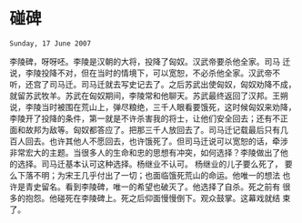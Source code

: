 # 碰碑

`Sunday, 17 June 2007`

李陵碑，呀呀呸。李陵是汉朝的大将，投降了匈奴。汉武帝要杀他全家。司马
迁说，李陵投降不对，但在当时的情境下，可以宽恕，不必杀他全家。汉武帝不
听，还宫了司马迁。司马迁就去写史记去了。之后苏武出使匈奴，匈奴劝降不成，
就留苏武牧羊。苏武在匈奴期间，李陵常和他聊天。苏武最终返回了汉邦。王朔
说，李陵当时被围在荒山上，弹尽粮绝，三千人眼看要饿死，这时候匈奴来劝降，
李陵开了投降的条件，第一就是不许杀害我的将士，让他们安全回去；还有不正
面和故邦为敌等。匈奴都答应了。把那三千人放回去了。司马迁记载最后只有几
百人回去。也许其他人不愿回去，也许饿死了。但司马迁说可以宽恕的话，牵涉
非常宏大的主题。当很多人的生命和忠的思想有冲突，如何选择？李陵做出了他
的选择。司马迁基本认可这种选择。杨继业不认可。 杨继业的儿子要么死了，
要么下落不明；为宋王几乎付出了一切；也面临饿死荒山的命运。他唯一的想法
也许是青史留名。看到李陵碑，唯一的希望也破灭了。他选择了自杀。死之前有
很多的抱怨。他碰死在李陵碑上。死之后仰面慢慢倒下。观众鼓掌。这幕戏就结
束了。
